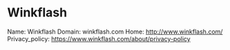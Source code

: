
# Winkflash

Name: Winkflash
Domain: winkflash.com
Home: http://www.winkflash.com/
Privacy_policy: https://www.winkflash.com/about/privacy-policy
